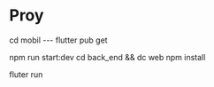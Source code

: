 # Proy
cd mobil ---
flutter pub get

npm run start:dev
cd back_end && dc web
 npm install

 fluter run 